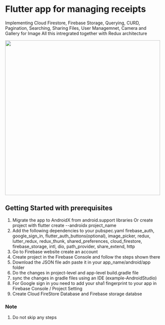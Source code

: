 # Flutter app for managing receipts 

Implementing Cloud Firestore, Firebase Storage, Querying, CURD, Pagination, Searching, Sharing Files, User Managemnet, Camera and Gallery for Image
All this intregrated together with Redux architecture

<img height="500" src="https://user-images.githubusercontent.com/45196516/81468796-6a0ac480-91ff-11ea-803e-c3082a2b12fb.jpg">


## Getting Started with prerequisites

1. Migrate the app to AndroidX from android.support libraries
    Or create project with flutter create --androidx project_name
2. Add the following dependencies to your pubspec.yaml
    firebase_auth, google_sign_in, flutter_auth_buttons(optional), image_picker, redux, lutter_redux, redux_thunk, shared_preferences, cloud_firestore, firebase_storage, intl, dio, path_provider, share_extend, http   
3. Go to Firebase website create an account 
4. Create project in the Firebase Console and follow the steps shown there
5. Download the JSON file adn paste it in your app_name/android/app folder
6. Do the changes in project-level and app-level build.gradle file
7. sync the changes in gradle files using an IDE (example-AndroidStudio)
8. For Google sign in you need to add your sha1 fingerprint to your app in Firebase Console / Project Setting
9. Create Cloud FireStore Database and Firebase storage databse

### Note

1. Do not skip any steps

